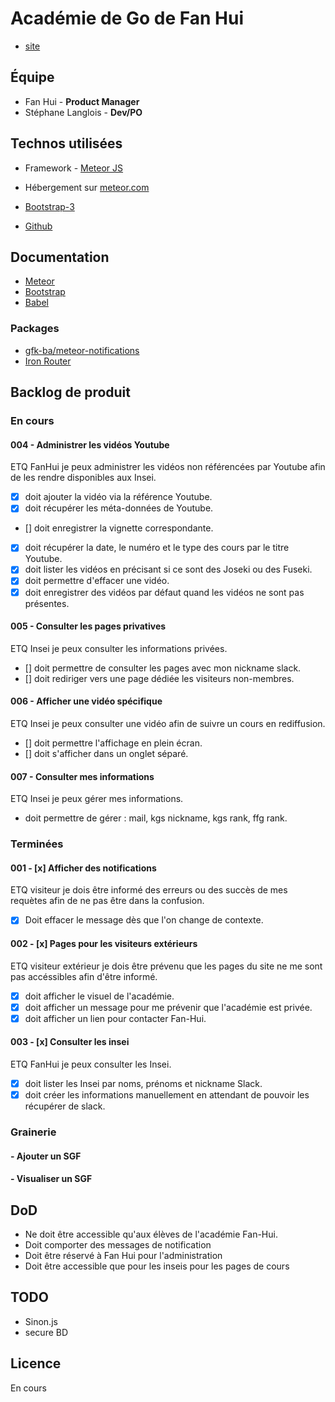 # Académie de Go de Fan Hui
- [site](http://goacademie.github.io/fanhui/)

## Équipe
- Fan Hui - **Product Manager**
- Stéphane Langlois - **Dev/PO**

## Technos utilisées
- Framework - [Meteor JS](https://www.meteor.com/)
- Hébergement sur [meteor.com](fanhui.meteor.com)

- [Bootstrap-3](http://getbootstrap.com)
- [Github](https://github.com/goacademie/fanhui)

## Documentation
- [Meteor](http://docs.meteor.com/#/full)
- [Bootstrap](http://getbootstrap.com/components)
- [Babel](http://babeljs.io/docs/learn-es2015/)

### Packages
- [gfk-ba/meteor-notifications](https://github.com/gfk-ba/meteor-notifications/blob/master/README.md)
- [Iron Router](http://iron-meteor.github.io/iron-router/)

## Backlog de produit

### En cours

#### 004 - Administrer les vidéos Youtube
ETQ FanHui je peux administrer les vidéos non référencées par Youtube afin de les rendre disponibles aux Insei.
- [x] doit ajouter la vidéo via la référence Youtube.
- [x] doit récupérer les méta-données de Youtube.
- [] doit enregistrer la vignette correspondante.
- [x] doit récupérer la date, le numéro et le type des cours par le titre Youtube.
- [x] doit lister les vidéos en précisant si ce sont des Joseki ou des Fuseki.
- [x] doit permettre d'effacer une vidéo.
- [x] doit enregistrer des vidéos par défaut quand les vidéos ne sont pas présentes.

#### 005 - Consulter les pages privatives
ETQ Insei je peux consulter les informations privées.
- [] doit permettre de consulter les pages avec mon nickname slack.
- [] doit rediriger vers une page dédiée les visiteurs non-membres.

#### 006 - Afficher une vidéo spécifique
ETQ Insei je peux consulter une vidéo afin de suivre un cours en rediffusion.
- [] doit permettre l'affichage en plein écran.
- [] doit s'afficher dans un onglet séparé.

#### 007 - Consulter mes informations
ETQ Insei je peux gérer mes informations.
- doit permettre de gérer : mail, kgs nickname, kgs rank, ffg rank.

### Terminées

#### 001 - [x] Afficher des notifications
ETQ visiteur je dois être informé des erreurs ou des succès de mes requètes afin de ne pas être dans la confusion.
- [x] Doit effacer le message dès que l'on change de contexte.

#### 002 - [x] Pages pour les visiteurs extérieurs
ETQ visiteur extérieur je dois être prévenu que les pages du site ne me sont pas accéssibles afin d'être informé.
- [x] doit afficher le visuel de l'académie.
- [x] doit afficher un message pour me prévenir que l'académie est privée.
- [x] doit afficher un lien pour contacter Fan-Hui.

#### 003 - [x] Consulter les insei
ETQ FanHui je peux consulter les Insei.
- [x] doit lister les Insei par noms, prénoms et nickname Slack.
- [x] doit créer les informations manuellement en attendant de pouvoir les récupérer de slack.

### Grainerie

#### - Ajouter un SGF
#### - Visualiser un SGF

## DoD
- Ne doit être accessible qu'aux élèves de l'académie Fan-Hui.
- Doit comporter des messages de notification
- Doit être réservé à Fan Hui pour l'administration
- Doit être accessible que pour les inseis pour les pages de cours

## TODO
- Sinon.js
- secure BD

## Licence
En cours

